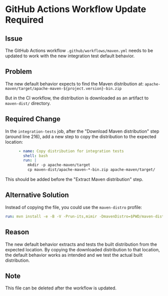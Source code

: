# GitHub Actions Workflow Update Required

## Issue
The GitHub Actions workflow `.github/workflows/maven.yml` needs to be updated to work with the new integration test default behavior.

## Problem
The new default behavior expects to find the Maven distribution at:
`apache-maven/target/apache-maven-${project.version}-bin.zip`

But in the CI workflow, the distribution is downloaded as an artifact to `maven-dist/` directory.

## Required Change
In the `integration-tests` job, after the "Download Maven distribution" step (around line 216), add a new step to copy the distribution to the expected location:

```yaml
      - name: Copy distribution for integration tests
        shell: bash
        run: |
          mkdir -p apache-maven/target
          cp maven-dist/apache-maven-*-bin.zip apache-maven/target/
```

This should be added before the "Extract Maven distribution" step.

## Alternative Solution
Instead of copying the file, you could use the `maven-distro` profile:
```yaml
run: mvn install -e -B -V -Prun-its,mimir -DmavenDistro=$PWD/maven-dist/apache-maven-*-bin.zip
```

## Reason
The new default behavior extracts and tests the built distribution from the expected location. By copying the downloaded distribution to that location, the default behavior works as intended and we test the actual built distribution.

## Note
This file can be deleted after the workflow is updated.
